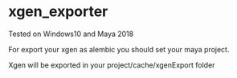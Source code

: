 # xgen_exporter
Tested on Windows10 and Maya 2018

For export your xgen as alembic you should set your maya project. 

Xgen will be exported in your project/cache/xgenExport folder
